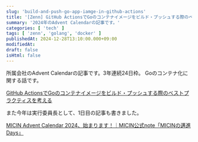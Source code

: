 ```yaml
---
slug: 'build-and-push-go-app-iamge-in-github-actions'
title: '[Zenn] GitHub ActionsでGoのコンテナイメージをビルド・プッシュする際のベストプラクティスを考える'
summary: '2024年のAdvent Calendarの記事です。'
categories: [ 'tech' ]
tags: [ 'zenn', 'golang', 'docker' ]
publishedAt: 2024-12-28T13:10:00.000+09:00
modifiedAt:
draft: false
isHtml: false
---
```


所属会社のAdvent Calendarの記事です。3年連続24日枠。
Goのコンテナ化に関する話です。

[GitHub ActionsでGoのコンテナイメージをビルド・プッシュする際のベストプラクティスを考える](https://zenn.dev/micin/articles/build-and-push-go-app-iamge-in-github-actions)

また今年は実行委員長として、1日目の記事も書きました。

[MICIN Advent Calendar 2024、始まります！｜MICIN公式note「MICINの邁進Days」](https://note.micin.jp/n/n93a9cb28af4e)

